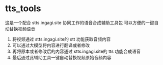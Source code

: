 # tts_tools

这是一个配合 stts.ingagi.site 协同工作的语音合成辅助工具包
可以方便的一键自动替换视频语音

1. 将视频通过 stts.ingagi.site的 stt 功能获取音频内容
2. 可以通过大模型将内容进行翻译或者修改
3. 再将原本或者修改后的内容通过 stts.ingagi.site的 tts 功能合成语音
4. 最后通过此辅助工具一键自动替换视频原始音频内容
